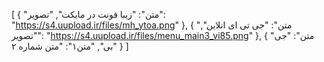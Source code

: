 
[
  {
    "متن": "زیبا فونت در مایکت",
    "تصویر": "https://s4.uupload.ir/files/mh_ytoa.png"
  },
  {
    "متن": "جی تی ای انلاین",
    "تصویر": "https://s4.uupload.ir/files/menu_main3_vi85.png"
  },
  {
    "متن": "جی بی",
    "متن۱": "متن شماره ۲"
  }
]
